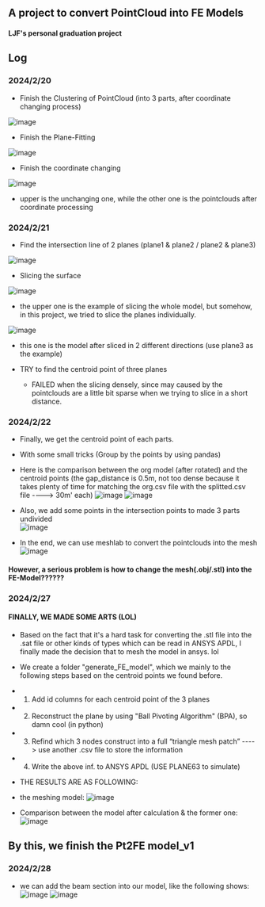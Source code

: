## A project to convert PointCloud into FE Models

#### LJF's personal graduation project

## Log
### 2024/2/20
- Finish the Clustering of PointCloud (into 3 parts, after coordinate changing process)
 
![image](https://github.com/StonecoldLi/Pt2FE/blob/master/pictures/clustering_result.png#pic_center)


- Finish the Plane-Fitting

![image](https://github.com/StonecoldLi/Pt2FE/blob/master/pictures/output.png#pic_center)  


- Finish the coordinate changing

![image](https://github.com/StonecoldLi/Pt2FE/blob/master/pictures/cloud_compare.jpg#pic_center)   

  - upper is the unchanging one, while the other one is the pointclouds after coordinate processing


### 2024/2/21
- Find the intersection line of 2 planes (plane1 & plane2 / plane2 & plane3)

![image](https://github.com/StonecoldLi/Pt2FE/blob/master/pictures/intersection_line.png#pic_center)

- Slicing the surface

![image](https://github.com/StonecoldLi/Pt2FE/blob/master/pictures/surface_slicing.png#pic_center)  
  - the upper one is the example of slicing the whole model, but somehow, in this project, we tried to slice the planes individually.  

![image](https://github.com/StonecoldLi/Pt2FE/blob/master/pictures/parts.png#pic_center)  
  - this one is the model after sliced in 2 different directions (use plane3 as the example)

- TRY to find the centroid point of three planes
  - FAILED when the slicing densely, since may caused by the pointclouds are a little bit sparse when we trying to slice in a short distance. 

### 2024/2/22
- Finally, we get the centroid point of each parts.
 - With some small tricks (Group by the points by using pandas)
 - Here is the comparison between the org model (after rotated) and the centroid points (the gap_distance is 0.5m, not too dense because it takes plenty of time for matching the org.csv file with the splitted.csv file ----> 30m' each)
![image](https://github.com/StonecoldLi/Pt2FE/blob/master/pictures/centroid_shu.png#pic_center)
![image](https://github.com/StonecoldLi/Pt2FE/blob/master/pictures/org_point.png#pic_center)

- Also, we add some points in the intersection points to made 3 parts undivided  
![image](https://github.com/StonecoldLi/Pt2FE/blob/master/pictures/add_extra_points.png#pic_center)

- In the end, we can use meshlab to convert the pointclouds into the mesh
![image](https://github.com/StonecoldLi/Pt2FE/blob/master/pictures/meshlab.png#pic_center)

#### However, a serious problem is how to change the mesh(.obj/.stl) into the FE-Model??????

### 2024/2/27
#### FINALLY, WE MADE SOME ARTS (LOL)
- Based on the fact that it's a hard task for converting the .stl file into the .sat file or other kinds of types which can be read in ANSYS APDL, I finally made the decision that to mesh the model in ansys. lol
- We create a folder "generate_FE_model", which we mainly to the following steps based on the centroid points we found before.
 - 1) Add id columns for each centroid point of the 3 planes
 - 2) Reconstruct the plane by using "Ball Pivoting Algorithm" (BPA), so damn cool (in python)
 - 3) Refind which 3 nodes construct into a full “triangle mesh patch” ----> use another .csv file to store the information
 - 4) Write the above inf. to ANSYS APDL (USE PLANE63 to simulate)

- THE RESULTS ARE AS FOLLOWING:
 - the meshing model:
![image](https://github.com/StonecoldLi/Pt2FE/blob/master/pictures/ansys_model_after_meshing.png#pic_center)
 - Comparison between the model after calculation & the former one:
![image](https://github.com/StonecoldLi/Pt2FE/blob/master/pictures/ansys_all_result.png#pic_center)


## By this, we finish the Pt2FE model_v1

### 2024/2/28
- we can add the beam section into our model, like the following shows:
![image](https://github.com/StonecoldLi/Pt2FE/blob/master/pictures/add_beam_0.png#pic_center)
![image](https://github.com/StonecoldLi/Pt2FE/blob/master/pictures/add_beam_1.png#pic_center)